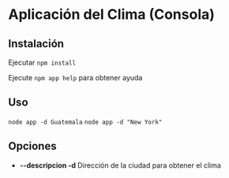 # Aplicación del Clima (Consola)

## Instalación

Ejecutar `npm install`

Ejecute `npm app help` para obtener ayuda

## Uso

`node app -d Guatemala`
`node app -d "New York"`

## Opciones

- **--descripcion  -d**
Dirección de la ciudad para obtener el clima